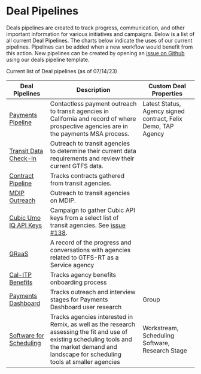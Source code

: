 # Deal Pipelines

Deals pipelines are created to track progress, communication, and other important information for various initiatives and campaigns. Below is a list of all current Deal Pipelines. The charts below indicate the uses of our current pipelines. Pipelines can be added when a new workflow would benefit from this action. New pipelines can be created by opening an [issue on Github](https://github.com/cal-itp/customer-success/issues/new?assignees=&labels=deals-pipeline&template=deals-pipelines-request-form.yml&title=%5BDeals+Pipeline+Request%5D%3A+) using our deals pipeline template.

Current list of Deal pipelines (as of 07/14/23)

| Deal Pipelines | Description | Custom Deal Properties
| ------- | -------------------- |-----------------------|
| [Payments Pipeline](https://app.hubspot.com/contacts/5519226/objects/0-3/views/11044095/board) | Contactless payment outreach to transit agencies in California and record of where prospective agencies are in the payments MSA process. | Latest Status, Agency signed contract, Felix Demo, TAP Agency|
| [Transit Data Check-In](https://app.hubspot.com/contacts/5519226/objects/0-3/views/11044189/board) | Outreach to transit agencies to determine their current data requirements and review their current GTFS data. |
| [Contract Pipeline](https://app.hubspot.com/contacts/5519226/objects/0-3/views/11044449/board) | Tracks contracts gathered from transit agencies. |
| [MDIP Outreach](https://app.hubspot.com/contacts/5519226/objects/0-3/views/11044267/board) | Outreach to transit agencies on MDIP. |
| [Cubic Umo IQ API Keys](https://app.hubspot.com/contacts/5519226/objects/0-3/views/9899343/board) | Campaign to gather Cubic API keys from a select list of transit agencies. See [issue #138](https://github.com/cal-itp/customer-success/issues/138). |
| [GRaaS](https://app.hubspot.com/contacts/5519226/objects/0-3/views/all/board) | A record of the progress and conversations with agencies related to GTFS-RT as a Service agency
| [Cal-ITP Benefits](https://app.hubspot.com/contacts/5519226/objects/0-3/views/all/board) | Tracks agency benefits onboarding process
| [Payments Dashboard](https://app.hubspot.com/contacts/5519226/objects/0-3/views/all/board) | Tracks outreach and interview stages for Payments Dashboard user research | Group
| [Software for Scheduling](https://app.hubspot.com/contacts/5519226/objects/0-3/views/all/board) | Tracks agencies interested in Remix, as well as the research assessing the fit and use of existing scheduling tools and the market demand and landscape for scheduling tools at smaller agencies | Workstream, Scheduling Software, Research Stage
